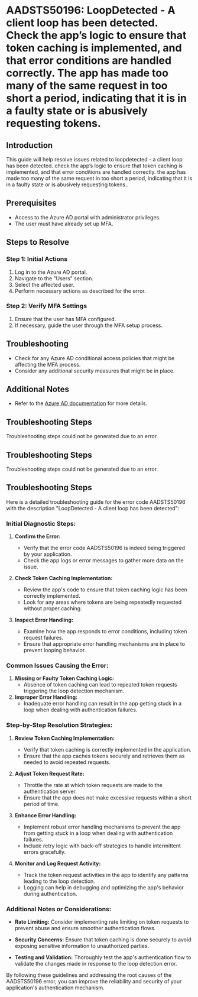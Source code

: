 # AADSTS50196: LoopDetected - A client loop has been detected. Check the app’s logic to ensure that token caching is implemented, and that error conditions are handled correctly. The app has made too many of the same request in too short a period, indicating that it is in a faulty state or is abusively requesting tokens.

## Introduction

This guide will help resolve issues related to loopdetected - a client loop has
been detected. check the app’s logic to ensure that token caching is
implemented, and that error conditions are handled correctly. the app has made
too many of the same request in too short a period, indicating that it is in a
faulty state or is abusively requesting tokens..

## Prerequisites

* Access to the Azure AD portal with administrator privileges.
* The user must have already set up MFA.

## Steps to Resolve

### Step 1: Initial Actions

1. Log in to the Azure AD portal.
2. Navigate to the "Users" section.
3. Select the affected user.
4. Perform necessary actions as described for the error.

### Step 2: Verify MFA Settings

1. Ensure that the user has MFA configured.
2. If necessary, guide the user through the MFA setup process.

## Troubleshooting

* Check for any Azure AD conditional access policies that might be affecting the
  MFA process.
* Consider any additional security measures that might be in place.

## Additional Notes

* Refer to the
  [Azure AD documentation](https://learn.microsoft.com/en-us/azure/active-directory/)
  for more details.

## Troubleshooting Steps

Troubleshooting steps could not be generated due to an error.

## Troubleshooting Steps

Troubleshooting steps could not be generated due to an error.

## Troubleshooting Steps

Here is a detailed troubleshooting guide for the error code AADSTS50196 with the
description "LoopDetected - A client loop has been detected":

### Initial Diagnostic Steps:

1. **Confirm the Error:**

   * Verify that the error code AADSTS50196 is indeed being triggered by your
     application.
   * Check the app logs or error messages to gather more data on the issue.

2. **Check Token Caching Implementation:**

   * Review the app's code to ensure that token caching logic has been correctly
     implemented.
   * Look for any areas where tokens are being repeatedly requested without
     proper caching.

3. **Inspect Error Handling:**
   * Examine how the app responds to error conditions, including token request
     failures.
   * Ensure that appropriate error handling mechanisms are in place to prevent
     looping behavior.

### Common Issues Causing the Error:

1. **Missing or Faulty Token Caching Logic:**
   * Absence of token caching can lead to repeated token requests triggering the
     loop detection mechanism.
2. **Improper Error Handling:**
   * Inadequate error handling can result in the app getting stuck in a loop
     when dealing with authentication failures.

### Step-by-Step Resolution Strategies:

1. **Review Token Caching Implementation:**

   * Verify that token caching is correctly implemented in the application.
   * Ensure that the app caches tokens securely and retrieves them as needed to
     avoid repeated requests.

2. **Adjust Token Request Rate:**

   * Throttle the rate at which token requests are made to the authentication
     server.
   * Ensure that the app does not make excessive requests within a short period
     of time.

3. **Enhance Error Handling:**

   * Implement robust error handling mechanisms to prevent the app from getting
     stuck in a loop when dealing with authentication failures.
   * Include retry logic with back-off strategies to handle intermittent errors
     gracefully.

4. **Monitor and Log Request Activity:**
   * Track the token request activities in the app to identify any patterns
     leading to the loop detection.
   * Logging can help in debugging and optimizing the app's behavior during
     authentication.

### Additional Notes or Considerations:

* **Rate Limiting:** Consider implementing rate limiting on token requests to
  prevent abuse and ensure smoother authentication flows.

* **Security Concerns:** Ensure that token caching is done securely to avoid
  exposing sensitive information to unauthorized parties.

* **Testing and Validation:** Thoroughly test the app's authentication flow to
  validate the changes made in response to the loop detection error.

By following these guidelines and addressing the root causes of the AADSTS50196
error, you can improve the reliability and security of your application's
authentication mechanism.
